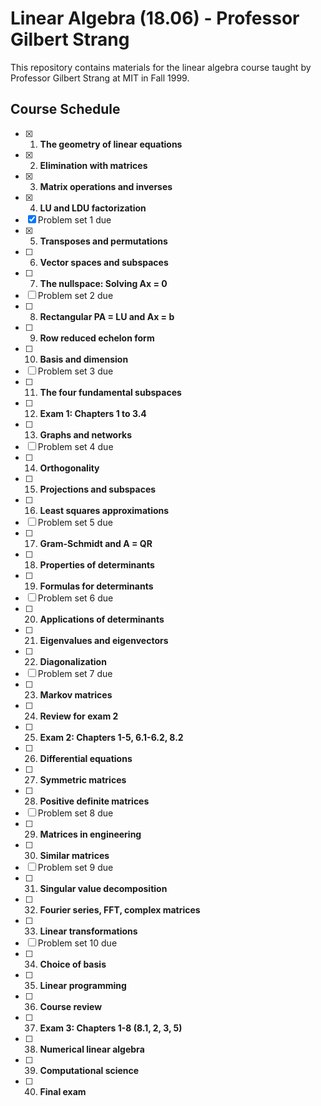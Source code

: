 # Linear Algebra (18.06) - Professor Gilbert Strang

This repository contains materials for the linear algebra course taught by Professor Gilbert Strang at MIT in Fall 1999.

## Course Schedule

- [X] 1. **The geometry of linear equations**
- [X] 2. **Elimination with matrices**
- [X] 3. **Matrix operations and inverses**
- [X] 4. **LU and LDU factorization**
- [X] Problem set 1 due
- [X] 5. **Transposes and permutations**
- [ ] 6. **Vector spaces and subspaces**
- [ ] 7. **The nullspace: Solving Ax = 0**
- [ ] Problem set 2 due
- [ ] 8. **Rectangular PA = LU and Ax = b**
- [ ] 9. **Row reduced echelon form**
- [ ] 10. **Basis and dimension**
- [ ] Problem set 3 due
- [ ] 11. **The four fundamental subspaces**
- [ ] 12. **Exam 1: Chapters 1 to 3.4**
- [ ] 13. **Graphs and networks**
- [ ] Problem set 4 due
- [ ] 14. **Orthogonality**
- [ ] 15. **Projections and subspaces**
- [ ] 16. **Least squares approximations**
- [ ] Problem set 5 due
- [ ] 17. **Gram-Schmidt and A = QR**
- [ ] 18. **Properties of determinants**
- [ ] 19. **Formulas for determinants**
- [ ] Problem set 6 due
- [ ] 20. **Applications of determinants**
- [ ] 21. **Eigenvalues and eigenvectors**
- [ ] 22. **Diagonalization**
- [ ] Problem set 7 due
- [ ] 23. **Markov matrices**
- [ ] 24. **Review for exam 2**
- [ ] 25. **Exam 2: Chapters 1-5, 6.1-6.2, 8.2**
- [ ] 26. **Differential equations**
- [ ] 27. **Symmetric matrices**
- [ ] 28. **Positive definite matrices**
- [ ] Problem set 8 due
- [ ] 29. **Matrices in engineering** 
- [ ] 30. **Similar matrices**
- [ ] Problem set 9 due
- [ ] 31. **Singular value decomposition**
- [ ] 32. **Fourier series, FFT, complex matrices**
- [ ] 33. **Linear transformations**
- [ ] Problem set 10 due
- [ ] 34. **Choice of basis**
- [ ] 35. **Linear programming**
- [ ] 36. **Course review**
- [ ] 37. **Exam 3: Chapters 1-8 (8.1, 2, 3, 5)**
- [ ] 38. **Numerical linear algebra**
- [ ] 39. **Computational science**
- [ ] 40. **Final exam**

